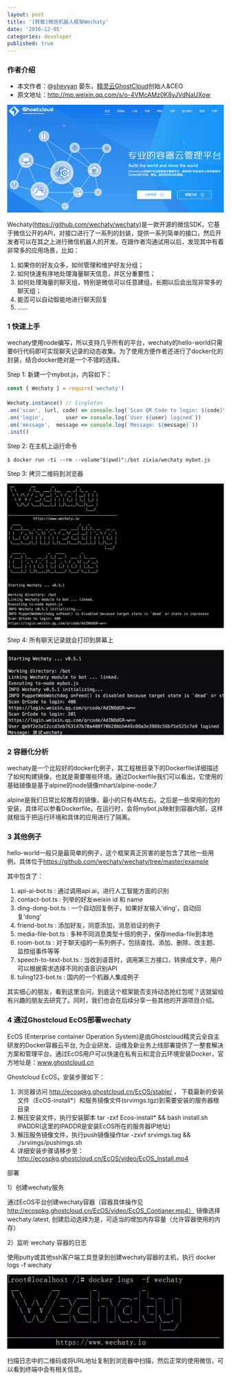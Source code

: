 ```yaml
---
layout: post
title: '[转载]微信机器人框架Wechaty'
date: '2016-12-05'
categories: developer
published: true
---
```


### 作者介绍

* 本文作者：@[shevyan](https://github.com/shevyan) 晏东，[精灵云GhostCloud](https://www.ghostcloud.cn/)创始人&CEO
* 原文地址：<http://mp.weixin.qq.com/s/o-4VMcAMz0K8yJVdNaUXow>


![GhostCloud Banner][ghostcloud-banner]

Wechaty(https://github.com/wechaty/wechaty)是一款开源的微信SDK，它基于微信公开的API，对接口进行了一系列的封装，提供一系列简单的接口，然后开发者可以在其之上进行微信机器人的开发。在跟作者沟通试用以后，发现其中有着非常多的应用场景，比如：

1. 如果你的好友众多，如何管理和维护好友分组；
1. 如何快速有序地处理海量聊天信息，并区分重要性；
1. 如何处理海量的聊天组，特别是微信可以任意建组，长期以后会出现非常多的聊天组；
1. 能否可以自动智能地进行聊天回复
1. ……

### 1 快速上手

wechaty使用node编写，所以支持几乎所有的平台，wechaty的hello-world只需要6行代码即可实现聊天记录的动态收集。为了使用方便作者还进行了docker化的封装，结合docker绝对是一个不错的选择。

Step 1: 新建一个mybot.js，内容如下：

```javascript
const { Wechaty } = require('wechaty')

Wechaty.instance() // Singleton
.on('scan', (url, code) => console.log(`Scan QR Code to login: ${code}\n${url}`))
.on('login',       user => console.log(`User ${user} logined`))
.on('message',  message => console.log(`Message: ${message}`))
.init()
```

Step 2: 在主机上运行命令

```shell
$ docker run -ti --rm --volume"$(pwd)":/bot zixia/wechaty mybot.js
```
    
Step 3: 拷贝二维码到浏览器

![QR Code][ghostcloud-qrcode]

Step 4: 所有聊天记录就会打印到屏幕上

![Message][ghostcloud-message]

### 2 容器化分析

wechaty是一个比较好的docker化例子，其工程根目录下的Dockerfile详细描述了如何构建镜像，也就是需要哪些环境。通过Dockerfile我们可以看出，它使用的基础镜像是基于alpine的node镜像mhart/alpine-node:7

alpine是我们日常比较推荐的镜像，最小的只有4M左右。之后是一些常用的包的安装，具体可以参看Dockerfile。在运行时，会将mybot.js映射到容器内部，这样就相当于把运行环境和具体的应用进行了隔离。

### 3 其他例子

hello-world一般只是最简单的例子，这个框架真正厉害的是包含了其他一些用例，具体位于<https://github.com/wechaty/wechaty/tree/master/example>

其中包含了：
1. api-ai-bot.ts : 通过调用api.ai，进行人工智能方面的识别
1. contact-bot.ts : 列举的好友weixin id 和 name
1. ding-dong-bot.ts : 一个自动回复例子，如果好友输入’ding’，自动回复’dong’
1. friend-bot.ts : 添加好友，同意添加，消息验证的例子
1. media-file-bot.ts : 多种不同消息类型十倍的例子，保存media-file到本地
1. room-bot.ts : 对于聊天组的一系列例子，包括查找、添加、删除、改主题、监控组事件等等
1. speech-to-text-bot.ts : 当收到语音时，调用第三方接口，转换成文字，用户可以根据需求选择不同的语音识别API
1. tuling123-bot.ts : 国内的一个机器人集成例子

其实细心的朋友，看到这里会问，到底这个框架能否支持动态抢红包呢？这就留给有兴趣的朋友去研究了。同时，我们也会在后续分享一些其他的开源项目介绍。

### 4 通过Ghostcloud EcOS部署wechaty

EcOS (Enterprise container Operation System)是由Ghostcloud精灵云全自主研发的Docker容器云平台, 为企业研发、运维及新业务上线部署提供了一整套解决方案和管理平台。通过EcOS用户可以快速在私有云和混合云环境安装Docker，官方地址是：www.ghostcloud.cn

Ghostcloud EcOS，安装步骤如下：

1. 浏览器访问 http://ecospkg.ghostcloud.cn/EcOS/stable/ ， 下载最新的安装文件（EcOS-install*）和服务镜像文件(srvimgs.tgz)到需要安装的服务器根目录
1. 解压安装文件，执行安装脚本
tar -zxf Ecos-install* && bash install.sh IPADDR(这里的IPADDR是安装EcOS所在的服务器IP地址)
1. 解压服务镜像文件，执行push镜像操作tar -zxvf srvimgs.tag && ./srvimgs/pushimgs.sh
1. 详细安装步骤请移步至：http://ecospkg.ghostcloud.cn/EcOS/video/EcOS_Install.mp4

部署

1）创建wechaty服务

通过EcOS平台创建wechaty容器（容器具体操作见
http://ecospkg.ghostcloud.cn/EcOS/video/EcOS_Contianer.mp4）
镜像选择wechaty:latest, 创建启动选择为是，可适当的增加内存容量（允许容器使用的内存）

2）监听 wechaty 容器的日志

使用putty或其他ssh客户端工具登录到创建wechaty容器的主机，执行
docker logs -f wechaty

![Log][ghostcloud-log]

扫描日志中的二维码或将URL地址复制到浏览器中扫描，然后正常的使用微信，可以看到终端中会有相关信息。

[ghostcloud-banner]: /download/2016/ghostcloud-banner.jpg
[ghostcloud-log]: /download/2016/ghostcloud-log.jpg
[ghostcloud-message]: /download/2016/ghostcloud-message.jpg
[ghostcloud-qrcode]: /download/2016/ghostcloud-qrcode.jpg
